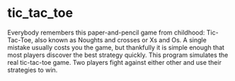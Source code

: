 # tic_tac_toe
Everybody remembers this paper-and-pencil game from childhood: Tic-Tac-Toe, also known as Noughts and crosses or Xs and Os. 
A single mistake usually costs you the game, but thankfully it is simple enough that most players discover the best strategy quickly. 
This program simulates the real tic-tac-toe game. Two players fight against either other and use their strategies to win.
